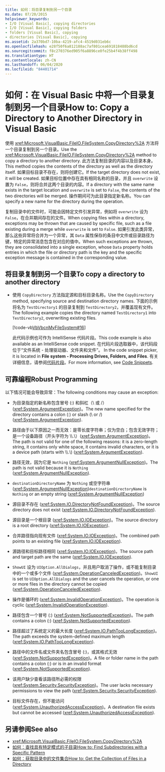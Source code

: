 ```yaml
---
title: 如何：将目录复制到另一个目录
ms.date: 07/20/2015
helpviewer_keywords:
- I/O [Visual Basic], copying directories
- I/O [Visual Basic], copying folders
- folders [Visual Basic], copying
- directories [Visual Basic], copying
ms.assetid: 2a370bd7-10ba-4219-afc4-4519d031eb6c
ms.openlocfilehash: e28f50f6a812188ac7af801cea691818488bd6cd
ms.sourcegitcommit: f8c270376ed905f6a8896ce0fe25b4f4b38ff498
ms.translationtype: HT
ms.contentlocale: zh-CN
ms.lasthandoff: 06/04/2020
ms.locfileid: "84401714"
---
```

# <a name="how-to-copy-a-directory-to-another-directory-in-visual-basic"></a><span data-ttu-id="d00fe-102">如何：在 Visual Basic 中将一个目录复制到另一个目录</span><span class="sxs-lookup"><span data-stu-id="d00fe-102">How to: Copy a Directory to Another Directory in Visual Basic</span></span>

<span data-ttu-id="d00fe-103">使用 <xref:Microsoft.VisualBasic.FileIO.FileSystem.CopyDirectory%2A> 方法将一个目录复制到另一个目录。</span><span class="sxs-lookup"><span data-stu-id="d00fe-103">Use the <xref:Microsoft.VisualBasic.FileIO.FileSystem.CopyDirectory%2A> method to copy a directory to another directory.</span></span> <span data-ttu-id="d00fe-104">此方法复制目录的内容以及目录本身。</span><span class="sxs-lookup"><span data-stu-id="d00fe-104">This method copies the contents of the directory as well as the directory itself.</span></span> <span data-ttu-id="d00fe-105">如果目标目录不存在，则将创建它。</span><span class="sxs-lookup"><span data-stu-id="d00fe-105">If the target directory does not exist, it will be created.</span></span> <span data-ttu-id="d00fe-106">如果目标位置中存在具有相同名称的目录，并且 `overwrite` 设置为 `False`，则将合并这两个目录的内容。</span><span class="sxs-lookup"><span data-stu-id="d00fe-106">If a directory with the same name exists in the target location and `overwrite` is set to `False`, the contents of the two directories will be merged.</span></span> <span data-ttu-id="d00fe-107">操作期间可为此目录指定新名称。</span><span class="sxs-lookup"><span data-stu-id="d00fe-107">You can specify a new name for the directory during the operation.</span></span>

<span data-ttu-id="d00fe-108">复制目录中的文件时，可能会因特定文件引发异常，例如将 `overwrite` 设为 `False`，在合并期间存在的文件。</span><span class="sxs-lookup"><span data-stu-id="d00fe-108">When copying files within a directory, exceptions may be thrown that are caused by specific file, such as a file existing during a merge while `overwrite` is set to `False`.</span></span> <span data-ttu-id="d00fe-109">如果引发此类异常，那么这些异常将合并为一个异常，其 `Data` 属性保存的条目中文件或目录路径为键，特定的异常消息包含在对应的值中。</span><span class="sxs-lookup"><span data-stu-id="d00fe-109">When such exceptions are thrown, they are consolidated into a single exception, whose `Data` property holds entries in which the file or directory path is the key and the specific exception message is contained in the corresponding value.</span></span>

## <a name="to-copy-a-directory-to-another-directory"></a><span data-ttu-id="d00fe-110">将目录复制到另一个目录</span><span class="sxs-lookup"><span data-stu-id="d00fe-110">To copy a directory to another directory</span></span>

- <span data-ttu-id="d00fe-111">使用 `CopyDirectory` 方法指定源和目标目录名称。</span><span class="sxs-lookup"><span data-stu-id="d00fe-111">Use the `CopyDirectory` method, specifying source and destination directory names.</span></span> <span data-ttu-id="d00fe-112">下面的示例将名为 `TestDirectory1` 的目录复制到 `TestDirectory2`，并覆盖现有文件。</span><span class="sxs-lookup"><span data-stu-id="d00fe-112">The following example copies the directory named `TestDirectory1` into `TestDirectory2`, overwriting existing files.</span></span>

    [!code-vb[VbVbcnMyFileSystem#16](~/samples/snippets/visualbasic/VS_Snippets_VBCSharp/VbVbcnMyFileSystem/VB/Class1.vb#16)]

    <span data-ttu-id="d00fe-113">此代码示例也可作为 IntelliSense 代码片段。</span><span class="sxs-lookup"><span data-stu-id="d00fe-113">This code example is also available as an IntelliSense code snippet.</span></span> <span data-ttu-id="d00fe-114">在代码片段选取器中，该代码段位于“文件系统 - 处理驱动器、文件夹和文件”。 </span><span class="sxs-lookup"><span data-stu-id="d00fe-114">In the code snippet picker, it is located in **File system - Processing Drives, Folders, and Files**.</span></span> <span data-ttu-id="d00fe-115">有关详细信息，请参阅[代码片段](/visualstudio/ide/code-snippets)。</span><span class="sxs-lookup"><span data-stu-id="d00fe-115">For more information, see [Code Snippets](/visualstudio/ide/code-snippets).</span></span>

## <a name="robust-programming"></a><span data-ttu-id="d00fe-116">可靠编程</span><span class="sxs-lookup"><span data-stu-id="d00fe-116">Robust Programming</span></span>

<span data-ttu-id="d00fe-117">以下情况可能会导致异常：</span><span class="sxs-lookup"><span data-stu-id="d00fe-117">The following conditions may cause an exception:</span></span>

- <span data-ttu-id="d00fe-118">为目录指定的新名称包含冒号 (:) 和斜杠（\ 或 /）(<xref:System.ArgumentException>)。</span><span class="sxs-lookup"><span data-stu-id="d00fe-118">The new name specified for the directory contains a colon (:) or slash (\ or /) (<xref:System.ArgumentException>).</span></span>

- <span data-ttu-id="d00fe-119">路径由于以下原因之一而无效：是零长度字符串；仅为空白；包含无效字符；是一个设备路径（开头字符为 \\\\.\\）(<xref:System.ArgumentException>)。</span><span class="sxs-lookup"><span data-stu-id="d00fe-119">The path is not valid for one of the following reasons: it is a zero-length string, it contains only white space, it contains invalid characters, or it is a device path (starts with \\\\.\\) (<xref:System.ArgumentException>).</span></span>

- <span data-ttu-id="d00fe-120">路径无效，因为它是 `Nothing` (<xref:System.ArgumentNullException>)。</span><span class="sxs-lookup"><span data-stu-id="d00fe-120">The path is not valid because it is `Nothing` (<xref:System.ArgumentNullException>).</span></span>

- <span data-ttu-id="d00fe-121">`destinationDirectoryName` 为 `Nothing` 或空字符串 (<xref:System.ArgumentNullException>)</span><span class="sxs-lookup"><span data-stu-id="d00fe-121">`destinationDirectoryName` is `Nothing` or an empty string (<xref:System.ArgumentNullException>)</span></span>

- <span data-ttu-id="d00fe-122">源目录不存在 (<xref:System.IO.DirectoryNotFoundException>)。</span><span class="sxs-lookup"><span data-stu-id="d00fe-122">The source directory does not exist (<xref:System.IO.DirectoryNotFoundException>).</span></span>

- <span data-ttu-id="d00fe-123">源目录是一个根目录 (<xref:System.IO.IOException>)。</span><span class="sxs-lookup"><span data-stu-id="d00fe-123">The source directory is a root directory (<xref:System.IO.IOException>).</span></span>

- <span data-ttu-id="d00fe-124">合并路径指向现有文件 (<xref:System.IO.IOException>)。</span><span class="sxs-lookup"><span data-stu-id="d00fe-124">The combined path points to an existing file (<xref:System.IO.IOException>).</span></span>

- <span data-ttu-id="d00fe-125">源路径和目标路径相同 (<xref:System.IO.IOException>)。</span><span class="sxs-lookup"><span data-stu-id="d00fe-125">The source path and target path are the same (<xref:System.IO.IOException>).</span></span>

- <span data-ttu-id="d00fe-126">`ShowUI` 设为 `UIOption.AllDialogs`，并且用户取消了操作，或不能复制目录中的一个或多个文件 (<xref:System.OperationCanceledException>)。</span><span class="sxs-lookup"><span data-stu-id="d00fe-126">`ShowUI` is set to `UIOption.AllDialogs` and the user cancels the operation, or one or more files in the directory cannot be copied (<xref:System.OperationCanceledException>).</span></span>

- <span data-ttu-id="d00fe-127">操作是循环的 (<xref:System.InvalidOperationException>)。</span><span class="sxs-lookup"><span data-stu-id="d00fe-127">The operation is cyclic (<xref:System.InvalidOperationException>).</span></span>

- <span data-ttu-id="d00fe-128">路径包含一个冒号 (:) (<xref:System.NotSupportedException>)。</span><span class="sxs-lookup"><span data-stu-id="d00fe-128">The path contains a colon (:) (<xref:System.NotSupportedException>).</span></span>

- <span data-ttu-id="d00fe-129">路径超过了系统定义的最大长度 (<xref:System.IO.PathTooLongException>)。</span><span class="sxs-lookup"><span data-stu-id="d00fe-129">The path exceeds the system-defined maximum length (<xref:System.IO.PathTooLongException>).</span></span>

- <span data-ttu-id="d00fe-130">路径中的文件名或文件夹名包含冒号 (:)，或其格式无效 (<xref:System.NotSupportedException>)。</span><span class="sxs-lookup"><span data-stu-id="d00fe-130">A file or folder name in the path contains a colon (:) or is in an invalid format (<xref:System.NotSupportedException>).</span></span>

- <span data-ttu-id="d00fe-131">该用户缺少查看该路径所必需的权限 (<xref:System.Security.SecurityException>)。</span><span class="sxs-lookup"><span data-stu-id="d00fe-131">The user lacks necessary permissions to view the path (<xref:System.Security.SecurityException>).</span></span>

- <span data-ttu-id="d00fe-132">目标文件存在，但不能访问 (<xref:System.UnauthorizedAccessException>)。</span><span class="sxs-lookup"><span data-stu-id="d00fe-132">A destination file exists but cannot be accessed (<xref:System.UnauthorizedAccessException>).</span></span>

## <a name="see-also"></a><span data-ttu-id="d00fe-133">另请参阅</span><span class="sxs-lookup"><span data-stu-id="d00fe-133">See also</span></span>

- <xref:Microsoft.VisualBasic.FileIO.FileSystem.CopyDirectory%2A>
- [<span data-ttu-id="d00fe-134">如何：查找具有特定模式的子目录</span><span class="sxs-lookup"><span data-stu-id="d00fe-134">How to: Find Subdirectories with a Specific Pattern</span></span>](how-to-find-subdirectories-with-a-specific-pattern.md)
- [<span data-ttu-id="d00fe-135">如何：获取目录中的文件集合</span><span class="sxs-lookup"><span data-stu-id="d00fe-135">How to: Get the Collection of Files in a Directory</span></span>](how-to-get-the-collection-of-files-in-a-directory.md)
